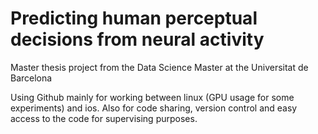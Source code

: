 # Predicting human perceptual decisions from neural activity

Master thesis project from the Data Science Master at the Universitat de Barcelona

Using Github mainly for working between linux (GPU usage for some experiments) and ios. Also for code sharing, version control and easy access to the code for supervising purposes.
